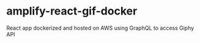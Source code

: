 # amplify-react-gif-docker
React app dockerized and hosted on AWS using GraphQL to access Giphy API
